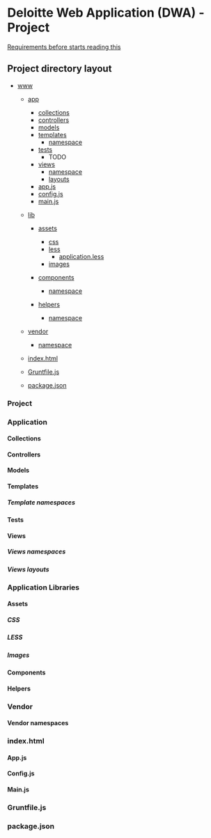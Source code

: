# Deloitte Web Application (DWA) - Project

[Requirements before starts reading this](./0001-dwa-first-use.md)

## Project directory layout

* [www][www]
    - [app][www/app]
        + [collections][www/app/collections]
        + [controllers][www/app/controllers]
        + [models][www/app/models]
        + [templates][www/app/templates]
            * [namespace][www/app/templates/namespace]
        + [tests][www/app/tests]
            * TODO
        + [views][www/app/views]
            * [namespace][www/app/views/namespace]
            * [layouts][www/app/views/layouts]
        + [app.js][www/app/app.js]
        + [config.js][www/app/config.js]
        + [main.js][www/app/main.js]

    - [lib][www/lib]
        + [assets][www/lib/assets]
            * [css][www/lib/assets/css]
            * [less][www/lib/assets/less]
                - [application.less][www/lib/assets/less]
            * [images][www/lib/assets/images]

        + [components][www/lib/components]
            * [namespace][www/lib/components]

        + [helpers][www/lib/helpers]
            * [namespace][www/lib/helpers]

    - [vendor][www/vendor]
        + [namespace][www/vendor/namespace]

    - [index.html][www/vendor/index.html]

    - [Gruntfile.js][www/vendor/Gruntfile.js]

    - [package.json][www/vendor/package.json]

### Project
[www]: #project

### Application
[www/app]: #application

#### Collections
[www/app/collections]: #collections

#### Controllers
[www/app/controllers]: #controllers

#### Models
[www/app/models]: #models

#### Templates
[www/app/templates]: #templates

##### Template namespaces
[www/app/templates/namespace]: #template-namespaces

#### Tests
[www/app/tests]: #tests

#### Views
[www/app/views]: #views

##### Views namespaces
[www/app/views/namespace]: #views-namespaces

##### Views layouts
[www/app/views/layouts]: #views-layouts

### Application Libraries
[www/lib]: #application-libraries

#### Assets
[www/lib/assets]: #assets

##### CSS
[www/lib/assets/css]: #css

##### LESS
[www/lib/assets/less]: #less

##### Images
[www/lib/assets/images]: #images

#### Components
[www/lib/components]: #components

#### Helpers
[www/lib/helpers]: #helpers

### Vendor
[www/vendor]: #vendor

#### Vendor namespaces
[www/vendor/namespace]: #vendor-namespaces

### index.html
[www/vendor/index.html]: #indexhtml

#### App.js
[www/app/app.js]: #appjs

#### Config.js
[www/app/config.js]: #configjs

#### Main.js
[www/app/main.js]: mainjs

### Gruntfile.js
[www/vendor/Gruntfile.js]: #gruntfilejs

### package.json
[www/vendor/package.json]: #packagejson
